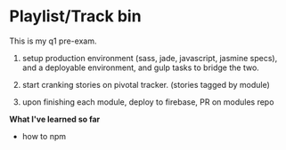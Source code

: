 # Playlist/Track bin

This is my q1 pre-exam.

1. setup production environment (sass, jade, javascript, jasmine specs), and a deployable environment, and gulp tasks to bridge the two.

2. start cranking stories on pivotal tracker. (stories tagged by module)

3. upon finishing each module, deploy to firebase, PR on modules repo

__What I've learned so far__

* how to npm
